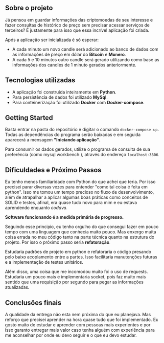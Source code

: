 ## Sobre o projeto
 
Já pensou em guardar informações das criptomoedas de seu interesse e fazer consultas de histórico de preço sem precisar acessar serviços de terceiros? É justamente para isso que essa incrível aplicação foi criada.

Após a aplicação ser inicializada é só esperar:
- A cada minuto um novo candle será adicionado ao banco de dados com as informações de preço em dólar do **Bitcoin** e **Monero**.
- A cada 5 e 10 minutos outro candle será gerado utilizando como base as informações dos candles de 1 minuto gerados anteriormente.

## Tecnologias utilizadas

- A aplicação foi construída inteiramente em **Python**.
- Para persistência de dados foi utilizado **MySql**.
- Para conteinerização foi utilizado **Docker** com **Docker-compose**.

## Getting Started

Basta entrar na pasta do repositório e digitar o comando `docker-compose up`. Todas as dependências do programa serão baixadas e em seguida aparecerá a mensagem **"Iniciando aplicação"**.

Para consumir os dados gerados, utilize o programa de consulta de sua preferência (como mysql workbench ), através do endereço `localhost:3306`.

## Dificuldades e Próximo Passos

Eu tenho menos familiaridade com Python do que achei que teria. Por isso precisei parar diversas vezes para entender "como tal coisa é feita em python". Isso me tomou um tempo precioso no fluxo de desenvolvimento, além de atrapalhar a aplicar algumas boas práticas como conceitos de SOLID e testes, afinal, era quase tudo novo para mim e eu estava aprendendo enquanto *codava*.

**Software funcionando é a medida primária de progresso.**

Seguindo esse principio, eu tenho orgulho do que consegui fazer em pouco tempo com uma linguagem que conhecia muito pouco. Mas enxergo muita coisa errada no meu código tanto na parte técnica quanto na estrutura do projeto. Por isso o próximo passo  seria **refatoração**.

Estudaria padrões de projeto em python e refatoraria o código presando pelo baixo acoplamento entre a partes. Isso facilitaria manutenções futuras e a implementação de testes unitários.

Além disso, uma coisa que me incomodou muito foi o uso de requests. Estudaria um pouco mais e implementaria socket, pois faz muito mais sentido que uma requisição por segundo para pegar as informações atualizadas.

## Conclusões finais

A qualidade da entrega não esta nem próxima do que eu planejava. Mas reforço que precisei aprender na hora quase tudo que foi implementado. Eu gosto muito de estudar e aprender com  pessoas mais experientes e por isso garanto entregar mais valor caso tenha alguém com experiência para me aconselhar por onde eu devo seguir e o que eu devo estudar.